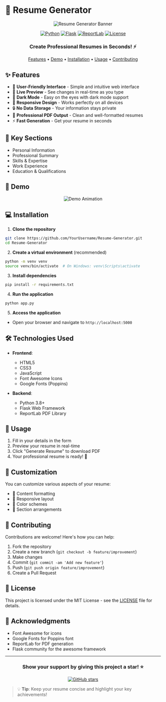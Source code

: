 # 🚀 Resume Generator

<div align="center">

![Resume Generator Banner](https://user-images.githubusercontent.com/74038190/238353480-219bcc70-f5dc-466b-9a60-29653d8e8433.gif)

[![Python](https://img.shields.io/badge/Python-3.8+-3776AB?style=for-the-badge&logo=python&logoColor=white)](https://www.python.org/)
[![Flask](https://img.shields.io/badge/Flask-2.0+-000000?style=for-the-badge&logo=flask&logoColor=white)](https://flask.palletsprojects.com/)
[![ReportLab](https://img.shields.io/badge/ReportLab-4.0+-3776AB?style=for-the-badge)](https://www.reportlab.com/)
[![License](https://img.shields.io/badge/License-MIT-green.svg?style=for-the-badge)](LICENSE)

### Create Professional Resumes in Seconds! ⚡

<p align="center">
  <a href="#features">Features</a> •
  <a href="#demo">Demo</a> •
  <a href="#installation">Installation</a> •
  <a href="#usage">Usage</a> •
  <a href="#contributing">Contributing</a>
</p>

</div>

## ✨ Features

- 📝 **User-Friendly Interface** - Simple and intuitive web interface
- 🎨 **Live Preview** - See changes in real-time as you type
- 🌙 **Dark Mode** - Easy on the eyes with dark mode support
- 📱 **Responsive Design** - Works perfectly on all devices
- 🔒 **No Data Storage** - Your information stays private
- 📄 **Professional PDF Output** - Clean and well-formatted resumes
- ⚡ **Fast Generation** - Get your resume in seconds

## 🎯 Key Sections

- Personal Information
- Professional Summary
- Skills & Expertise
- Work Experience
- Education & Qualifications

## 🚀 Demo

<div align="center">

![Demo Animation](https://user-images.githubusercontent.com/74038190/238353480-219bcc70-f5dc-466b-9a60-29653d8e8433.gif)

</div>

## 💻 Installation

1. **Clone the repository**
```bash
git clone https://github.com/YourUsername/Resume-Generator.git
cd Resume-Generator
```

2. **Create a virtual environment** (recommended)
```bash
python -m venv venv
source venv/bin/activate  # On Windows: venv\Scripts\activate
```

3. **Install dependencies**
```bash
pip install -r requirements.txt
```

4. **Run the application**
```bash
python app.py
```

5. **Access the application**
- Open your browser and navigate to `http://localhost:5000`

## 🛠️ Technologies Used

- **Frontend**:
  - HTML5
  - CSS3
  - JavaScript
  - Font Awesome Icons
  - Google Fonts (Poppins)

- **Backend**:
  - Python 3.8+
  - Flask Web Framework
  - ReportLab PDF Library

## 📖 Usage

1. Fill in your details in the form
2. Preview your resume in real-time
3. Click "Generate Resume" to download PDF
4. Your professional resume is ready! 🎉

## 🎨 Customization

You can customize various aspects of your resume:

- 📝 Content formatting
- 📱 Responsive layout
- 🎨 Color schemes
- 📄 Section arrangements

## 🤝 Contributing

Contributions are welcome! Here's how you can help:

1. Fork the repository
2. Create a new branch (`git checkout -b feature/improvement`)
3. Make changes
4. Commit (`git commit -am 'Add new feature'`)
5. Push (`git push origin feature/improvement`)
6. Create a Pull Request

## 📝 License

This project is licensed under the MIT License - see the [LICENSE](LICENSE) file for details.

## 🙏 Acknowledgments

- Font Awesome for icons
- Google Fonts for Poppins font
- ReportLab for PDF generation
- Flask community for the awesome framework

---

<div align="center">

### Show your support by giving this project a star! ⭐

[![GitHub stars](https://img.shields.io/github/stars/YourUsername/Resume-Generator?style=social)](https://github.com/YourUsername/Resume-Generator/stargazers)

</div>

> 💡 **Tip**: Keep your resume concise and highlight your key achievements! 